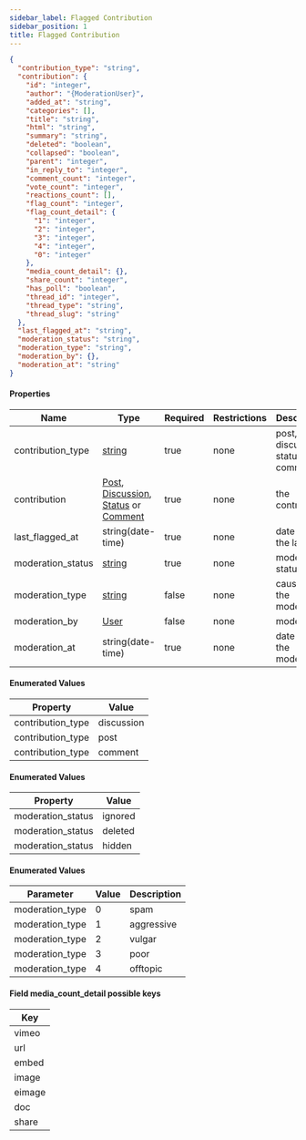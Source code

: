 ```yaml
---
sidebar_label: Flagged Contribution
sidebar_position: 1
title: Flagged Contribution
---
```


```json
{
  "contribution_type": "string",
  "contribution": {
    "id": "integer",
    "author": "{ModerationUser}",
    "added_at": "string",
    "categories": [],
    "title": "string",
    "html": "string",
    "summary": "string",
    "deleted": "boolean",
    "collapsed": "boolean",
    "parent": "integer",
    "in_reply_to": "integer",
    "comment_count": "integer",
    "vote_count": "integer",
    "reactions_count": [],
    "flag_count": "integer",
    "flag_count_detail": {
      "1": "integer",
      "2": "integer",
      "3": "integer",
      "4": "integer",
      "0": "integer"
    },
    "media_count_detail": {},
    "share_count": "integer",
    "has_poll": "boolean",
    "thread_id": "integer",
    "thread_type": "string",
    "thread_slug": "string"
  },
  "last_flagged_at": "string",
  "moderation_status": "string",
  "moderation_type": "string",
  "moderation_by": {},
  "moderation_at": "string"
}

```

#### Properties

| Name              | Type                                                                                                                                                                                                   | Required | Restrictions | Description                         |
|-------------------|--------------------------------------------------------------------------------------------------------------------------------------------------------------------------------------------------------|----------|--------------|-------------------------------------|
| contribution_type | [string](/docs/apireference/v2/schemas/flagged_contribution#enumerated-values)                                                                                                                         | true     | none         | post, discussion, status or comment |
| contribution      | [Post](/docs/apireference/v2/schemas/post), [Discussion](/docs/apireference/v2/schemas/discussion), [Status](/docs/apireference/v2/schemas/status) or [Comment](/docs/apireference/v2/schemas/comment) | true     | none         | the contribution                    |
| last_flagged_at   | string(date-time)                                                                                                                                                                                      | true     | none         | date time of the last flag          |
| moderation_status | [string](/docs/apireference/v2/schemas/flagged_contribution#enumerated-values-1)                                                                                                                       | true     | none         | moderation status                   |
| moderation_type   | [string](/docs/apireference/v2/schemas/flagged_contribution#enumerated-values-2)                                                                                                                       | false    | none         | cause of the moderation             |
| moderation_by     | [User](/docs/apireference/v2/schemas/user)                                                                                                                                                             | false    | none         | moderator                           |
| moderation_at     | string(date-time)                                                                                                                                                                                      | true     | none         | date time of the moderation         |

#### Enumerated Values

| Property          | Value      |
|-------------------|------------|
| contribution_type | discussion |
| contribution_type | post       |
| contribution_type | comment    |

#### Enumerated Values

| Property          | Value   |
|-------------------|---------|
| moderation_status | ignored |
| moderation_status | deleted |
| moderation_status | hidden  |

#### Enumerated Values

| Parameter       | Value | Description |
|-----------------|-------|-------------|
| moderation_type | 0     | spam        |h
| moderation_type | 1     | aggressive  |
| moderation_type | 2     | vulgar      |
| moderation_type | 3     | poor        |
| moderation_type | 4     | offtopic    |

#### Field media_count_detail possible keys

| Key    |
|--------|
| vimeo  |
| url    |
| embed  |
| image  |
| eimage |
| doc    |
| share  |

